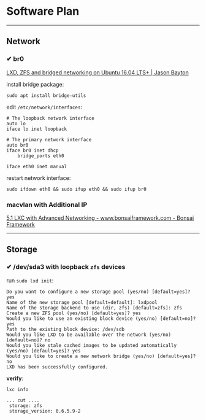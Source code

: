 # Software Plan

-------

## Network

### ✔ br0

[LXD, ZFS and bridged networking on Ubuntu 16.04 LTS+ | Jason Bayton](https://bayton.org/docs/linux/lxd/lxd-zfs-and-bridged-networking-on-ubuntu-16-04-lts/)

install bridge package:

`sudo apt install bridge-utils`

edit `/etc/network/interfaces`:

```
# The loopback network interface
auto lo
iface lo inet loopback

# The primary network interface
auto br0
iface br0 inet dhcp
	bridge_ports eth0

iface eth0 inet manual
```
restart network interface:

`sudo ifdown eth0 && sudo ifup eth0 && sudo ifup br0`

### macvlan with Additional IP

[5.1 LXC with Advanced Networking - www.bonsaiframework.com - Bonsai Framework](http://www.bonsaiframework.com/wiki/display/bonsai/5.1+LXC+with+Advanced+Networking)

-------

## Storage

### ✔ /dev/sda3 with loopback `zfs` devices

run `sudo lxd init`:

```
Do you want to configure a new storage pool (yes/no) [default=yes]? yes
Name of the new storage pool [default=default]: lxdpool
Name of the storage backend to use (dir, zfs) [default=zfs]: zfs
Create a new ZFS pool (yes/no) [default=yes]? yes
Would you like to use an existing block device (yes/no) [default=no]? yes
Path to the existing block device: /dev/sdb
Would you like LXD to be available over the network (yes/no) [default=no]? no
Would you like stale cached images to be updated automatically (yes/no) [default=yes]? yes
Would you like to create a new network bridge (yes/no) [default=yes]? no
LXD has been successfully configured.
```

__verify__:

`lxc info`

```
... cut ....
 storage: zfs
 storage_version: 0.6.5.9-2
```
